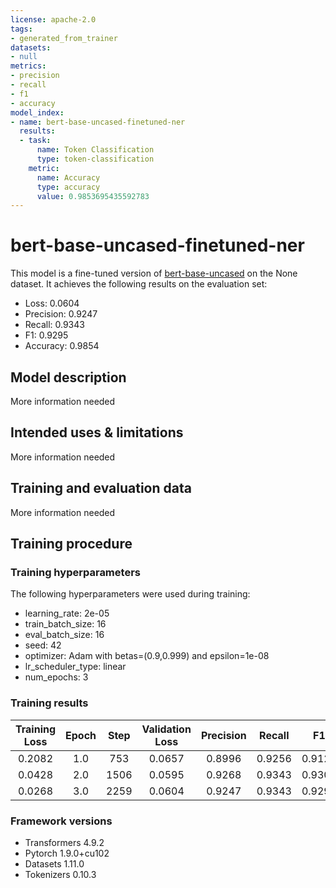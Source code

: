 ```yaml
---
license: apache-2.0
tags:
- generated_from_trainer
datasets:
- null
metrics:
- precision
- recall
- f1
- accuracy
model_index:
- name: bert-base-uncased-finetuned-ner
  results:
  - task:
      name: Token Classification
      type: token-classification
    metric:
      name: Accuracy
      type: accuracy
      value: 0.9853695435592783
---
```


<!-- This model card has been generated automatically according to the information the Trainer had access to. You
should probably proofread and complete it, then remove this comment. -->

# bert-base-uncased-finetuned-ner

This model is a fine-tuned version of [bert-base-uncased](https://huggingface.co/bert-base-uncased) on the None dataset.
It achieves the following results on the evaluation set:
- Loss: 0.0604
- Precision: 0.9247
- Recall: 0.9343
- F1: 0.9295
- Accuracy: 0.9854

## Model description

More information needed

## Intended uses & limitations

More information needed

## Training and evaluation data

More information needed

## Training procedure

### Training hyperparameters

The following hyperparameters were used during training:
- learning_rate: 2e-05
- train_batch_size: 16
- eval_batch_size: 16
- seed: 42
- optimizer: Adam with betas=(0.9,0.999) and epsilon=1e-08
- lr_scheduler_type: linear
- num_epochs: 3

### Training results

| Training Loss | Epoch | Step | Validation Loss | Precision | Recall | F1     | Accuracy |
|:-------------:|:-----:|:----:|:---------------:|:---------:|:------:|:------:|:--------:|
| 0.2082        | 1.0   | 753  | 0.0657          | 0.8996    | 0.9256 | 0.9125 | 0.9821   |
| 0.0428        | 2.0   | 1506 | 0.0595          | 0.9268    | 0.9343 | 0.9305 | 0.9848   |
| 0.0268        | 3.0   | 2259 | 0.0604          | 0.9247    | 0.9343 | 0.9295 | 0.9854   |


### Framework versions

- Transformers 4.9.2
- Pytorch 1.9.0+cu102
- Datasets 1.11.0
- Tokenizers 0.10.3
